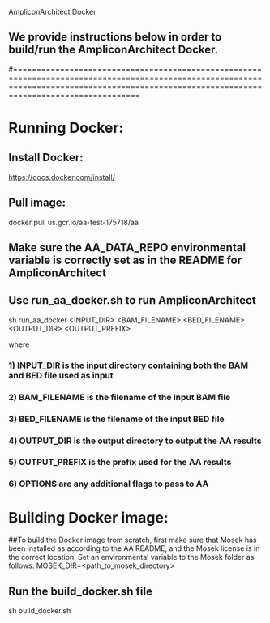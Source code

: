 AmpliconArchitect Docker
## We provide instructions below in order to build/run the AmpliconArchitect Docker.


#=============================================================================================================================================================================================

# Running Docker:

## Install Docker:
https://docs.docker.com/install/

## Pull image:
docker pull us.gcr.io/aa-test-175718/aa

## Make sure the AA_DATA_REPO environmental variable is correctly set as in the README for AmpliconArchitect

## Use run_aa_docker.sh to run AmpliconArchitect
sh run_aa_docker <INPUT_DIR> <BAM_FILENAME> <BED_FILENAME> <OUTPUT_DIR> <OUTPUT_PREFIX> <OPTIONS>

where 
### 1) INPUT_DIR is the input directory containing both the BAM and BED file used as input 
### 2) BAM_FILENAME is the filename of the input BAM file
### 3) BED_FILENAME is the filename of the input BED file 
### 4) OUTPUT_DIR is the output directory to output the AA results
### 5) OUTPUT_PREFIX is the prefix used for the AA results
### 6) OPTIONS are any additional flags to pass to AA

# Building Docker image:

##To build the Docker image from scratch, first make sure that Mosek has been installed as according to the AA README, and the Mosek license is in the correct location.  Set an environmental variable to the Mosek folder as follows:
MOSEK_DIR=<path_to_mosek_directory>

## Run the build_docker.sh file
sh build_docker.sh
